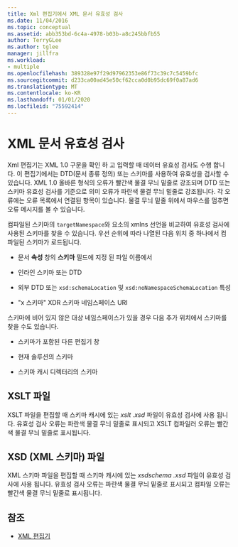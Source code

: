 ```yaml
---
title: Xml 편집기에서 XML 문서 유효성 검사
ms.date: 11/04/2016
ms.topic: conceptual
ms.assetid: abb353bd-6c4a-4978-b03b-a8c245bbfb55
author: TerryGLee
ms.author: tglee
manager: jillfra
ms.workload:
- multiple
ms.openlocfilehash: 389328e97f29d97962353e86f73c39c7c5459bfc
ms.sourcegitcommit: d233ca00ad45e50cf62cca0d0b95dc69f0a87ad6
ms.translationtype: MT
ms.contentlocale: ko-KR
ms.lasthandoff: 01/01/2020
ms.locfileid: "75592414"
---
```

# <a name="xml-document-validation"></a>XML 문서 유효성 검사

Xml 편집기는 XML 1.0 구문을 확인 하 고 입력할 때 데이터 유효성 검사도 수행 합니다. 이 편집기에서는 DTD(문서 종류 정의) 또는 스키마를 사용하여 유효성을 검사할 수 있습니다. XML 1.0 올바른 형식의 오류가 빨간색 물결 무늬 밑줄로 강조되며 DTD 또는 스키마 유효성 검사를 기준으로 의미 오류가 파란색 물결 무늬 밑줄로 강조됩니다. 각 오류에는 오류 목록에서 연결된 항목이 있습니다. 물결 무늬 밑줄 위에서 마우스를 멈추면 오류 메시지를 볼 수 있습니다.

컴파일된 스키마의 `targetNamespace`와 요소의 xmlns 선언을 비교하여 유효성 검사에 사용된 스키마를 찾을 수 있습니다. 우선 순위에 따라 나열된 다음 위치 중 하나에서 컴파일된 스키마가 로드됩니다.

- 문서 **속성** 창의 **스키마** 필드에 지정 된 파일 이름에서

- 인라인 스키마 또는 DTD

- 외부 DTD 또는 `xsd:schemaLocation` 및 `xsd:noNamespaceSchemaLocation` 특성

- "x 스키마" XDR 스키마 네임스페이스 URI

스키마에 비어 있지 않은 대상 네임스페이스가 있을 경우 다음 추가 위치에서 스키마를 찾을 수도 있습니다.

- 스키마가 포함된 다른 편집기 창

- 현재 솔루션의 스키마

- 스키마 캐시 디렉터리의 스키마

## <a name="xslt-files"></a>XSLT 파일
XSLT 파일을 편집할 때 스키마 캐시에 있는 *xslt .xsd* 파일이 유효성 검사에 사용 됩니다. 유효성 검사 오류는 파란색 물결 무늬 밑줄로 표시되고 XSLT 컴파일러 오류는 빨간색 물결 무늬 밑줄로 표시됩니다.

## <a name="xml-schema-xsd-files"></a>XSD (XML 스키마) 파일
XML 스키마 파일을 편집할 때 스키마 캐시에 있는 *xsdschema .xsd* 파일이 유효성 검사에 사용 됩니다. 유효성 검사 오류는 파란색 물결 무늬 밑줄로 표시되고 컴파일 오류는 빨간색 물결 무늬 밑줄로 표시됩니다.

## <a name="see-also"></a>참조

- [XML 편집기](../xml-tools/xml-editor.md)
